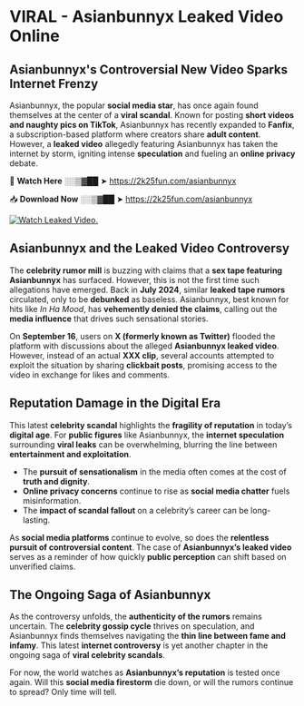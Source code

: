 # VIRAL - Asianbunnyx Leaked Video Online

## **Asianbunnyx's Controversial New Video Sparks Internet Frenzy**  

Asianbunnyx, the popular **social media star**, has once again found themselves at the center of a **viral scandal**. Known for posting **short videos and naughty pics on TikTok**, Asianbunnyx has recently expanded to **Fanfix**, a subscription-based platform where creators share **adult content**. However, a **leaked video** allegedly featuring Asianbunnyx has taken the internet by storm, igniting intense **speculation** and fueling an **online privacy** debate.  

🔴 **Watch Here** ░░▒▓██ ➤ https://2k25fun.com/asianbunnyx  

📥 **Download Now** ░░▒▓██ ➤ https://2k25fun.com/asianbunnyx  

[![Watch Leaked Video.](https://miro.medium.com/v2/resize:fit:828/format:webp/1*cilzJN44JGOrTw9NJCrNHA.gif "Watch Leaked Video")](https://2k25fun.com/asianbunnyx)

## **Asianbunnyx and the Leaked Video Controversy**  

The **celebrity rumor mill** is buzzing with claims that a **sex tape featuring Asianbunnyx** has surfaced. However, this is not the first time such allegations have emerged. Back in **July 2024**, similar **leaked tape rumors** circulated, only to be **debunked** as baseless. Asianbunnyx, best known for hits like *In Ha Mood*, has **vehemently denied the claims**, calling out the **media influence** that drives such sensational stories.  

On **September 16**, users on **X (formerly known as Twitter)** flooded the platform with discussions about the alleged **Asianbunnyx leaked video**. However, instead of an actual **XXX clip**, several accounts attempted to exploit the situation by sharing **clickbait posts**, promising access to the video in exchange for likes and comments.  

## **Reputation Damage in the Digital Era**  

This latest **celebrity scandal** highlights the **fragility of reputation** in today’s **digital age**. For **public figures** like Asianbunnyx, the **internet speculation** surrounding **viral leaks** can be overwhelming, blurring the line between **entertainment and exploitation**.  

- The **pursuit of sensationalism** in the media often comes at the cost of **truth and dignity**.  
- **Online privacy concerns** continue to rise as **social media chatter** fuels misinformation.  
- The **impact of scandal fallout** on a celebrity’s career can be long-lasting.  

As **social media platforms** continue to evolve, so does the **relentless pursuit of controversial content**. The case of **Asianbunnyx’s leaked video** serves as a reminder of how quickly **public perception** can shift based on unverified claims.  

## **The Ongoing Saga of Asianbunnyx**  

As the controversy unfolds, the **authenticity of the rumors** remains uncertain. The **celebrity gossip cycle** thrives on speculation, and Asianbunnyx finds themselves navigating the **thin line between fame and infamy**. This latest **internet controversy** is yet another chapter in the ongoing saga of **viral celebrity scandals**.  

For now, the world watches as **Asianbunnyx’s reputation** is tested once again. Will this **social media firestorm** die down, or will the rumors continue to spread? Only time will tell.